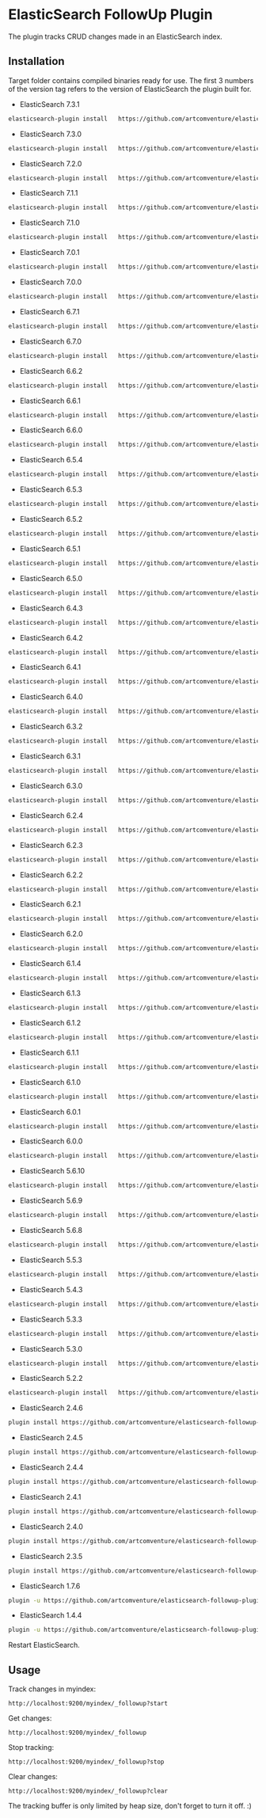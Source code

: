# ElasticSearch FollowUp Plugin 

The plugin tracks CRUD changes made in an ElasticSearch index.

## Installation

Target folder contains compiled binaries ready for use. The first 3 numbers of the version tag refers to the version of ElasticSearch the plugin built for.

* ElasticSearch 7.3.1

``` bash
elasticsearch-plugin install   https://github.com/artcomventure/elasticsearch-followup-plugin/raw/master/target/elasticsearch-followup-plugin-7.3.1.1.zip
```

* ElasticSearch 7.3.0

``` bash
elasticsearch-plugin install   https://github.com/artcomventure/elasticsearch-followup-plugin/raw/master/target/elasticsearch-followup-plugin-7.3.0.1.zip
```

* ElasticSearch 7.2.0

``` bash
elasticsearch-plugin install   https://github.com/artcomventure/elasticsearch-followup-plugin/raw/master/target/elasticsearch-followup-plugin-7.2.0.1.zip
```

* ElasticSearch 7.1.1

``` bash
elasticsearch-plugin install   https://github.com/artcomventure/elasticsearch-followup-plugin/raw/master/target/elasticsearch-followup-plugin-7.1.1.1.zip
```

* ElasticSearch 7.1.0

``` bash
elasticsearch-plugin install   https://github.com/artcomventure/elasticsearch-followup-plugin/raw/master/target/elasticsearch-followup-plugin-7.1.0.1.zip
```

* ElasticSearch 7.0.1

``` bash
elasticsearch-plugin install   https://github.com/artcomventure/elasticsearch-followup-plugin/raw/master/target/elasticsearch-followup-plugin-7.0.1.1.zip
```

* ElasticSearch 7.0.0

``` bash
elasticsearch-plugin install   https://github.com/artcomventure/elasticsearch-followup-plugin/raw/master/target/elasticsearch-followup-plugin-7.0.0.1.zip
```

* ElasticSearch 6.7.1

``` bash
elasticsearch-plugin install   https://github.com/artcomventure/elasticsearch-followup-plugin/raw/master/target/elasticsearch-followup-plugin-6.7.1.1.zip
```

* ElasticSearch 6.7.0

``` bash
elasticsearch-plugin install   https://github.com/artcomventure/elasticsearch-followup-plugin/raw/master/target/elasticsearch-followup-plugin-6.7.0.1.zip
```

* ElasticSearch 6.6.2

``` bash
elasticsearch-plugin install   https://github.com/artcomventure/elasticsearch-followup-plugin/raw/master/target/elasticsearch-followup-plugin-6.6.2.1.zip
```

* ElasticSearch 6.6.1

``` bash
elasticsearch-plugin install   https://github.com/artcomventure/elasticsearch-followup-plugin/raw/master/target/elasticsearch-followup-plugin-6.6.1.1.zip
```

* ElasticSearch 6.6.0

``` bash
elasticsearch-plugin install   https://github.com/artcomventure/elasticsearch-followup-plugin/raw/master/target/elasticsearch-followup-plugin-6.6.0.1.zip
```

* ElasticSearch 6.5.4

``` bash
elasticsearch-plugin install   https://github.com/artcomventure/elasticsearch-followup-plugin/raw/master/target/elasticsearch-followup-plugin-6.5.4.1.zip
```

* ElasticSearch 6.5.3

``` bash
elasticsearch-plugin install   https://github.com/artcomventure/elasticsearch-followup-plugin/raw/master/target/elasticsearch-followup-plugin-6.5.3.1.zip
```

* ElasticSearch 6.5.2

``` bash
elasticsearch-plugin install   https://github.com/artcomventure/elasticsearch-followup-plugin/raw/master/target/elasticsearch-followup-plugin-6.5.2.1.zip
```

* ElasticSearch 6.5.1

``` bash
elasticsearch-plugin install   https://github.com/artcomventure/elasticsearch-followup-plugin/raw/master/target/elasticsearch-followup-plugin-6.5.1.1.zip
```

* ElasticSearch 6.5.0

``` bash
elasticsearch-plugin install   https://github.com/artcomventure/elasticsearch-followup-plugin/raw/master/target/elasticsearch-followup-plugin-6.5.0.1.zip
```

* ElasticSearch 6.4.3

``` bash
elasticsearch-plugin install   https://github.com/artcomventure/elasticsearch-followup-plugin/raw/master/target/elasticsearch-followup-plugin-6.4.3.1.zip
```

* ElasticSearch 6.4.2

``` bash
elasticsearch-plugin install   https://github.com/artcomventure/elasticsearch-followup-plugin/raw/master/target/elasticsearch-followup-plugin-6.4.2.1.zip
```

* ElasticSearch 6.4.1

``` bash
elasticsearch-plugin install   https://github.com/artcomventure/elasticsearch-followup-plugin/raw/master/target/elasticsearch-followup-plugin-6.4.1.1.zip
```

* ElasticSearch 6.4.0

``` bash
elasticsearch-plugin install   https://github.com/artcomventure/elasticsearch-followup-plugin/raw/master/target/elasticsearch-followup-plugin-6.4.0.1.zip
```

* ElasticSearch 6.3.2

``` bash
elasticsearch-plugin install   https://github.com/artcomventure/elasticsearch-followup-plugin/raw/master/target/elasticsearch-followup-plugin-6.3.2.1.zip
```

* ElasticSearch 6.3.1

``` bash
elasticsearch-plugin install   https://github.com/artcomventure/elasticsearch-followup-plugin/raw/master/target/elasticsearch-followup-plugin-6.3.1.1.zip
```

* ElasticSearch 6.3.0

``` bash
elasticsearch-plugin install   https://github.com/artcomventure/elasticsearch-followup-plugin/raw/master/target/elasticsearch-followup-plugin-6.3.0.1.zip
```

* ElasticSearch 6.2.4

``` bash
elasticsearch-plugin install   https://github.com/artcomventure/elasticsearch-followup-plugin/raw/master/target/elasticsearch-followup-plugin-6.2.4.1.zip
```

* ElasticSearch 6.2.3

``` bash
elasticsearch-plugin install   https://github.com/artcomventure/elasticsearch-followup-plugin/raw/master/target/elasticsearch-followup-plugin-6.2.3.1.zip
```

* ElasticSearch 6.2.2

``` bash
elasticsearch-plugin install   https://github.com/artcomventure/elasticsearch-followup-plugin/raw/master/target/elasticsearch-followup-plugin-6.2.2.1.zip
```

* ElasticSearch 6.2.1

``` bash
elasticsearch-plugin install   https://github.com/artcomventure/elasticsearch-followup-plugin/raw/master/target/elasticsearch-followup-plugin-6.2.1.1.zip
```

* ElasticSearch 6.2.0

``` bash
elasticsearch-plugin install   https://github.com/artcomventure/elasticsearch-followup-plugin/raw/master/target/elasticsearch-followup-plugin-6.2.0.1.zip
```

* ElasticSearch 6.1.4

``` bash
elasticsearch-plugin install   https://github.com/artcomventure/elasticsearch-followup-plugin/raw/master/target/elasticsearch-followup-plugin-6.1.4.1.zip
```

* ElasticSearch 6.1.3

``` bash
elasticsearch-plugin install   https://github.com/artcomventure/elasticsearch-followup-plugin/raw/master/target/elasticsearch-followup-plugin-6.1.3.1.zip
```

* ElasticSearch 6.1.2

``` bash
elasticsearch-plugin install   https://github.com/artcomventure/elasticsearch-followup-plugin/raw/master/target/elasticsearch-followup-plugin-6.1.2.1.zip
```

* ElasticSearch 6.1.1

``` bash
elasticsearch-plugin install   https://github.com/artcomventure/elasticsearch-followup-plugin/raw/master/target/elasticsearch-followup-plugin-6.1.1.1.zip
```

* ElasticSearch 6.1.0

``` bash
elasticsearch-plugin install   https://github.com/artcomventure/elasticsearch-followup-plugin/raw/master/target/elasticsearch-followup-plugin-6.1.0.1.zip
```

* ElasticSearch 6.0.1

``` bash
elasticsearch-plugin install   https://github.com/artcomventure/elasticsearch-followup-plugin/raw/master/target/elasticsearch-followup-plugin-6.0.1.1.zip
```

* ElasticSearch 6.0.0

``` bash
elasticsearch-plugin install   https://github.com/artcomventure/elasticsearch-followup-plugin/raw/master/target/elasticsearch-followup-plugin-6.0.1.1.zip
```

* ElasticSearch 5.6.10

``` bash
elasticsearch-plugin install   https://github.com/artcomventure/elasticsearch-followup-plugin/raw/master/target/elasticsearch-followup-plugin-5.6.10.1.zip
```

* ElasticSearch 5.6.9

``` bash
elasticsearch-plugin install   https://github.com/artcomventure/elasticsearch-followup-plugin/raw/master/target/elasticsearch-followup-plugin-5.6.9.1.zip
```

* ElasticSearch 5.6.8

``` bash
elasticsearch-plugin install   https://github.com/artcomventure/elasticsearch-followup-plugin/raw/master/target/elasticsearch-followup-plugin-5.6.8.1.zip
```

* ElasticSearch 5.5.3

``` bash
elasticsearch-plugin install   https://github.com/artcomventure/elasticsearch-followup-plugin/raw/master/target/elasticsearch-followup-plugin-5.5.3.1.zip
```

* ElasticSearch 5.4.3

``` bash
elasticsearch-plugin install   https://github.com/artcomventure/elasticsearch-followup-plugin/raw/master/target/elasticsearch-followup-plugin-5.4.3.1.zip
```

* ElasticSearch 5.3.3

``` bash
elasticsearch-plugin install   https://github.com/artcomventure/elasticsearch-followup-plugin/raw/master/target/elasticsearch-followup-plugin-5.3.3.1.zip
```

* ElasticSearch 5.3.0

``` bash
elasticsearch-plugin install   https://github.com/artcomventure/elasticsearch-followup-plugin/raw/master/target/elasticsearch-followup-plugin-5.3.0.1.zip
```

* ElasticSearch 5.2.2

``` bash
elasticsearch-plugin install   https://github.com/artcomventure/elasticsearch-followup-plugin/raw/master/target/elasticsearch-followup-plugin-5.2.2.1.zip
```

* ElasticSearch 2.4.6

``` bash
plugin install https://github.com/artcomventure/elasticsearch-followup-plugin/raw/master/target/elasticsearch-followup-plugin-2.4.6.1.zip
```

* ElasticSearch 2.4.5

``` bash
plugin install https://github.com/artcomventure/elasticsearch-followup-plugin/raw/master/target/elasticsearch-followup-plugin-2.4.5.1.zip
```

* ElasticSearch 2.4.4

``` bash
plugin install https://github.com/artcomventure/elasticsearch-followup-plugin/raw/master/target/elasticsearch-followup-plugin-2.4.4.1.zip
```

* ElasticSearch 2.4.1

``` bash
plugin install https://github.com/artcomventure/elasticsearch-followup-plugin/raw/master/target/elasticsearch-followup-plugin-2.4.1.2.zip
```

* ElasticSearch 2.4.0

``` bash
plugin install https://github.com/artcomventure/elasticsearch-followup-plugin/raw/master/target/elasticsearch-followup-plugin-2.4.0.2.zip
```

* ElasticSearch 2.3.5

``` bash
plugin install https://github.com/artcomventure/elasticsearch-followup-plugin/raw/master/target/elasticsearch-followup-plugin-2.3.5.1.zip
```

* ElasticSearch 1.7.6

``` bash
plugin -u https://github.com/artcomventure/elasticsearch-followup-plugin/raw/master/target/elasticsearch-followup-plugin-1.7.6.1.zip -i followup
```

* ElasticSearch 1.4.4

``` bash
plugin -u https://github.com/artcomventure/elasticsearch-followup-plugin/raw/master/target/elasticsearch-followup-plugin-1.4.4.2.zip -i followup
```


Restart ElasticSearch.

## Usage

Track changes in myindex:

```
http://localhost:9200/myindex/_followup?start
```

Get changes:

```
http://localhost:9200/myindex/_followup
```

Stop tracking: 

```
http://localhost:9200/myindex/_followup?stop
```

Clear changes: 

```
http://localhost:9200/myindex/_followup?clear
```

The tracking buffer is only limited by heap size, don't forget to turn it off. :)
